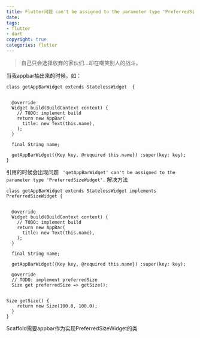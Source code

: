 ```yaml
---
title: Flutter问题 can't be assigned to the parameter type 'PreferredSizeWidget'
date: 
tags: 
- flutter 
- dart 
copyright: true
categories: flutter
---
```




<blockquote class="blockquote-center">自己只会选择放弃的家伙们...却在嘲笑别人的战斗。</blockquote>

<!-- more -->



当我appbar抽出来的时候。如：
```
class getAppBarWidget extends StatelessWidget  {


  @override
  Widget build(BuildContext context) {
    // TODO: implement build
    return new AppBar(
      title: new Text(this.name),
    );
  }

  final String name;

  getAppBarWidget({Key key, @required this.name}) :super(key: key);
}
```
引用的时候会出现问题
` 'getAppBarWidget' can't be assigned to the parameter type 'PreferredSizeWidget'.`
解决方法
```
class getAppBarWidget extends StatelessWidget implements PreferredSizeWidget {


  @override
  Widget build(BuildContext context) {
    // TODO: implement build
    return new AppBar(
      title: new Text(this.name),
    );
  }

  final String name;

  getAppBarWidget({Key key, @required this.name}) :super(key: key);

  @override
  // TODO: implement preferredSize
  Size get preferredSize => getSize();


Size getSize() {
    return new Size(100.0, 100.0);
  }
}

```

Scaffold需要appbar作为实现PreferredSizeWidget的类